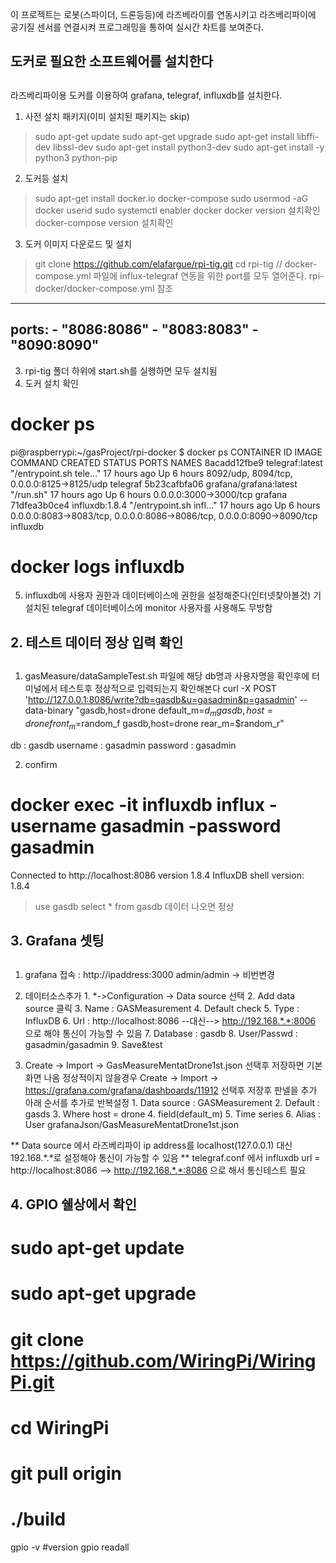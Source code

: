 이 프로젝트는 로봇(스파이더, 드론등등)에 라즈베라이를 연동시키고
라즈베리파이에 공기질 센서를 연결시켜 프로그래밍을 통하여 실시간 차트를 보여준다.

##
## 도커로 필요한 소프트웨어를 설치한다
##

라즈베리파이용 도커를 이용하여 grafana, telegraf, influxdb를 설치한다.
1. 사전 설치 패키지(이미 설치된 패키지는 skip)
> sudo apt-get update
> sudo apt-get upgrade
> sudo apt-get install libffi-dev libssl-dev
> sudo apt-get install python3-dev
> sudo apt-get install -y python3 python-pip

2. 도커등 설치
> sudo apt-get install docker.io docker-compose
> sudo usermod -aG docker userid
> sudo systemctl enabler docker
> docker version 설치확인
> docker-compose version 설치확인

3. 도커 이미지 다운로드 및 설치
> git clone https://github.com/elafargue/rpi-tig.git
> cd rpi-tig
> // docker-compose.yml 파일에 influx-telegraf 연동을 위한 port를 모두 열어준다. 
rpi-docker/docker-compose.yml 참조
----------------------------------------------------------------------------
  ports:
    - "8086:8086"
    - "8083:8083"
    - "8090:8090"
----------------------------------------------------------------------------

3) rpi-tig 폴더 하위에 start.sh를 실행하면 모두 설치됨
4) 도커 설치 확인
# docker ps
pi@raspberrypi:~/gasProject/rpi-docker $ docker ps
CONTAINER ID        IMAGE                    COMMAND                  CREATED             STATUS              PORTS                                                                    NAMES
8acadd12fbe9        telegraf:latest          "/entrypoint.sh tele…"   17 hours ago        Up 6 hours          8092/udp, 8094/tcp, 0.0.0.0:8125->8125/udp                               telegraf
5b23cafbfa06        grafana/grafana:latest   "/run.sh"                17 hours ago        Up 6 hours          0.0.0.0:3000->3000/tcp                                                   grafana
71dfea3b0ce4        influxdb:1.8.4           "/entrypoint.sh infl…"   17 hours ago        Up 6 hours          0.0.0.0:8083->8083/tcp, 0.0.0.0:8086->8086/tcp, 0.0.0.0:8090->8090/tcp   influxdb

# docker logs influxdb
5) influxdb에 사용자 권한과 데이터베이스에 권한을 설정해준다(인터넷찾아볼것)
   기 설치된 telegraf 데이터베이스에 monitor 사용자를 사용해도 무방함


##
## 2. 테스트 데이터 정상 입력 확인
##

1) gasMeasure/dataSampleTest.sh 파일에 해당 db명과 사용자명을 확인후에 터미널에서 테스트후 정상적으로 입력되는지 확인해본다
curl -X POST 'http://127.0.0.1:8086/write?db=gasdb&u=gasadmin&p=gasadmin' --data-binary "gasdb,host=drone default_m=$d_m
gasdb,host=drone front_m=$random_f
gasdb,host=drone rear_m=$random_r"

db : gasdb
username : gasadmin
password : gasadmin

2) confirm
# docker exec -it influxdb influx -username gasadmin -password gasadmin
Connected to http://localhost:8086 version 1.8.4
InfluxDB shell version: 1.8.4
>use gasdb
>select * from gasdb
데이터 나오면 정상


##
## 3. Grafana 셋팅
##

1) grafana 접속 : http://ipaddress:3000
admin/admin -> 비번변경
2) 데이터소스추가
        1. *->Configuration -> Data source 선택
        2. Add data source 클릭
        3. Name : GASMeasurement
        4. Default check
        5. Type : InfluxDB
        6. Url : http://localhost:8086 --대신--> http://192.168.*.*:8006 으로 해야 통신이 가능할 수 있음
        7. Database : gasdb
        8. User/Passwd : gasadmin/gasadmin
        9. Save&test

3) Create -> Import -> GasMeasureMentatDrone1st.json 선택후 저장하면 기본 화면 나옴
정상적이지 않을경우
Create -> Import -> https://grafana.com/grafana/dashboards/11912 선택후 저장후
판넬을 추가 아래 순서를 추가로 반복설정
        1. Data source : GASMeasurement
        2. Default : gasds
        3. Where host = drone
        4. field(default_m)
        5. Time series
        6. Alias : User
grafanaJson/GasMeasureMentatDrone1st.json

** Data source 에서 라즈베리파이 ip address를 localhost(127.0.0.1) 대신 192.168.*.*로 설정해야 통신이 가능할 수 있음
** telegraf.conf 에서 influxdb url = http://localhost:8086 --> http://192.168.*.*:8086 으로 해서 통신테스트 필요

##
## 4. GPIO 쉘상에서 확인
##

# sudo apt-get update
# sudo apt-get upgrade
# git clone https://github.com/WiringPi/WiringPi.git
# cd WiringPi
# git pull origin
# ./build

gpio -v #version
gpio readall


